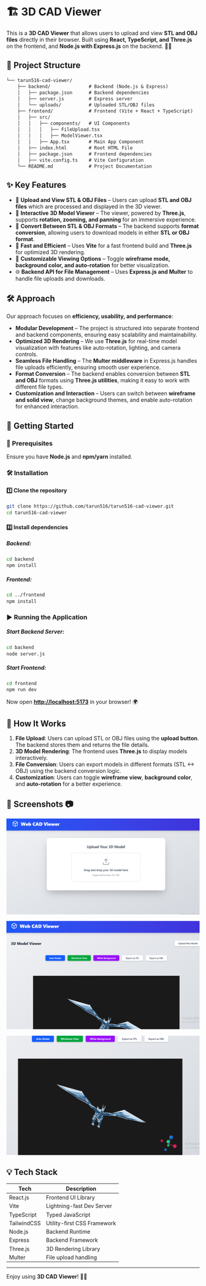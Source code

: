 # 🏗️ 3D CAD Viewer

This is a **3D CAD Viewer** that allows users to upload and view **STL and OBJ files** directly in their browser. Built using **React, TypeScript, and Three.js** on the frontend, and **Node.js with Express.js** on the backend. 🎨📐

## 📂 Project Structure

```
└── tarun516-cad-viewer/
    ├── backend/              # Backend (Node.js & Express)
    │   ├── package.json      # Backend dependencies
    │   ├── server.js         # Express server
    │   └── uploads/          # Uploaded STL/OBJ files
    ├── frontend/             # Frontend (Vite + React + TypeScript)
    │   ├── src/
    │   │   ├── components/   # UI Components
    │   │   │   ├── FileUpload.tsx
    │   │   │   ├── ModelViewer.tsx
    │   │   ├── App.tsx       # Main App Component
    │   ├── index.html        # Root HTML File
    │   ├── package.json      # Frontend dependencies
    │   ├── vite.config.ts    # Vite Configuration
    └── README.md             # Project Documentation
```

## ✨ Key Features

- 🔼 **Upload and View STL & OBJ Files** – Users can upload **STL and OBJ files** which are processed and displayed in the 3D viewer.
- 📐 **Interactive 3D Model Viewer** – The viewer, powered by **Three.js**, supports **rotation, zooming, and panning** for an immersive experience.
- 🔄 **Convert Between STL & OBJ Formats** – The backend supports **format conversion**, allowing users to download models in either **STL or OBJ format**.
- 🚀 **Fast and Efficient** – Uses **Vite** for a fast frontend build and **Three.js** for optimized 3D rendering.
- 🎨 **Customizable Viewing Options** – Toggle **wireframe mode, background color, and auto-rotation** for better visualization.
- 🌐 **Backend API for File Management** – Uses **Express.js and Multer** to handle file uploads and downloads.

## 🛠️ Approach

Our approach focuses on **efficiency, usability, and performance**:

- **Modular Development** – The project is structured into separate frontend and backend components, ensuring easy scalability and maintainability.
- **Optimized 3D Rendering** – We use **Three.js** for real-time model visualization with features like auto-rotation, lighting, and camera controls.
- **Seamless File Handling** – The **Multer middleware** in Express.js handles file uploads efficiently, ensuring smooth user experience.
- **Format Conversion** – The backend enables conversion between **STL and OBJ** formats using **Three.js utilities**, making it easy to work with different file types.
- **Customization and Interaction** – Users can switch between **wireframe and solid view**, change background themes, and enable auto-rotation for enhanced interaction.

## 🚀 Getting Started

### 🔧 Prerequisites

Ensure you have **Node.js** and **npm/yarn** installed.

### 🛠️ Installation

#### 1️⃣ Clone the repository

```sh
git clone https://github.com/tarun516/tarun516-cad-viewer.git
cd tarun516-cad-viewer
```

#### 2️⃣ Install dependencies

##### Backend:

```sh
cd backend
npm install
```

##### Frontend:

```sh
cd ../frontend
npm install
```

### ▶️ Running the Application

##### Start Backend Server:

```sh
cd backend
node server.js
```

##### Start Frontend:

```sh
cd frontend
npm run dev
```

Now open **[http://localhost:5173](http://localhost:5173)** in your browser! 🌍

## 📌 How It Works

1. **File Upload**: Users can upload STL or OBJ files using the **upload button**. The backend stores them and returns the file details.
2. **3D Model Rendering**: The frontend uses **Three.js** to display models interactively.
3. **File Conversion**: Users can export models in different formats (STL <-> OBJ) using the backend conversion logic.
4. **Customization**: Users can toggle **wireframe view**, **background color**, and **auto-rotation** for a better experience.

## 📸 Screenshots 📷
![alt text](image.png)

![alt text](image-2.png)

![alt text](image-1.png)


## 💡 Tech Stack

| Tech        | Description                 |
| ----------- | --------------------------- |
| React.js    | Frontend UI Library         |
| Vite        | Lightning-fast Dev Server   |
| TypeScript  | Typed JavaScript            |
| TailwindCSS | Utility-first CSS Framework |
| Node.js     | Backend Runtime             |
| Express     | Backend Framework           |
| Three.js    | 3D Rendering Library        |
| Multer      | File upload handling        |

---

Enjoy using **3D CAD Viewer**! 🎉🚀


